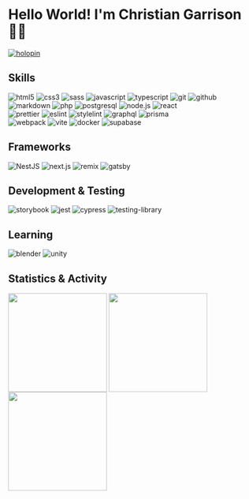 # Hello World! I'm Christian Garrison 👋🏼

[![holopin](https://holopin.me/christiangarrison)](https://holopin.io/@christiangarrison)

## Skills

<!-- ![skills](https://skillicons.dev/icons?i=html,css,sass,js,ts,git,prisma&theme=dark)
![skills](https://skillicons.dev/icons?i=markdown,php,tailwindcss,nodejs,react,graphql,github&theme=dark)
![skills](https://skillicons.dev/icons?i=webpack,vite,postgresql,supabase,docker&theme=dark) -->

![html5](https://img.shields.io/badge/html-282A36.svg?style=for-the-badge&logo=html5&logoColor=BD93F9)
![css3](https://img.shields.io/badge/css-282A36.svg?style=for-the-badge&logo=css3&logoColor=BD93F9)
![sass](https://img.shields.io/badge/sass-282A36.svg?style=for-the-badge&logo=sass&logoColor=BD93F9)
![javascript](https://img.shields.io/badge/js-282A36.svg?style=for-the-badge&logo=javascript&logoColor=BD93F9)
![typescript](https://img.shields.io/badge/ts-282A36.svg?style=for-the-badge&logo=typescript&logoColor=BD93F9)
![git](https://img.shields.io/badge/git-282A36.svg?style=for-the-badge&logo=git&logoColor=BD93F9)
![github](https://img.shields.io/badge/github-282A36.svg?style=for-the-badge&logo=github&logoColor=BD93F9)  
![markdown](https://img.shields.io/badge/markdown-282A36.svg?style=for-the-badge&logo=markdown&logoColor=BD93F9)
![php](https://img.shields.io/badge/php-282A36.svg?style=for-the-badge&logo=php&logoColor=BD93F9)
![postgresql](https://img.shields.io/badge/postgresql-282A36.svg?style=for-the-badge&logo=postgresql&logoColor=BD93F9)
![node.js](https://img.shields.io/badge/node.js-282A36.svg?style=for-the-badge&logo=node.js&logoColor=BD93F9)
![react](https://img.shields.io/badge/react-282A36.svg?style=for-the-badge&logo=react&logoColor=BD93F9)  
![prettier](https://img.shields.io/badge/prettier-282A36.svg?style=for-the-badge&logo=prettier&logoColor=BD93F9)
![eslint](https://img.shields.io/badge/eslint-282A36.svg?style=for-the-badge&logo=eslint&logoColor=BD93F9)
![stylelint](https://img.shields.io/badge/stylelint-282A36.svg?style=for-the-badge&logo=stylelint&logoColor=BD93F9)
![graphql](https://img.shields.io/badge/graphql-282A36.svg?style=for-the-badge&logo=graphql&logoColor=BD93F9)
![prisma](https://img.shields.io/badge/prisma-282A36.svg?style=for-the-badge&logo=prisma&logoColor=BD93F9)  
![webpack](https://img.shields.io/badge/webpack-282A36.svg?style=for-the-badge&logo=webpack&logoColor=BD93F9)
![vite](https://img.shields.io/badge/vite-282A36.svg?style=for-the-badge&logo=vite&logoColor=BD93F9)
![docker](https://img.shields.io/badge/docker-282A36.svg?style=for-the-badge&logo=docker&logoColor=BD93F9)
![supabase](https://img.shields.io/badge/supabase-282A36.svg?style=for-the-badge&logo=supabase&logoColor=BD93F9)

## Frameworks

![NestJS](https://img.shields.io/badge/nestjs-282A36.svg?style=for-the-badge&logo=nestjs&logoColor=FF79C6)
![next.js](https://img.shields.io/badge/next.js-282A36.svg?style=for-the-badge&logo=next.js&logoColor=FF79C6)
![remix](https://img.shields.io/badge/remix-282A36.svg?style=for-the-badge&logo=remix&logoColor=FF79C6)
![gatsby](https://img.shields.io/badge/gatsby-282A36.svg?style=for-the-badge&logo=gatsby&logoColor=FF79C6)

## Development & Testing

![storybook](https://img.shields.io/badge/storybook-282A36.svg?style=for-the-badge&logo=storybook&logoColor=8BE9FD)
![jest](https://img.shields.io/badge/jest-282A36.svg?style=for-the-badge&logo=jest&logoColor=8BE9FD)
![cypress](https://img.shields.io/badge/cypress-282A36.svg?style=for-the-badge&logo=cypress&logoColor=8BE9FD)
![testing-library](https://img.shields.io/badge/testing--library-282A36.svg?style=for-the-badge&logo=testing-library&logoColor=8BE9FD)

## Learning

![blender](https://img.shields.io/badge/blender-282A36.svg?style=for-the-badge&logo=blender&logoColor=50FA7B)
![unity](https://img.shields.io/badge/unity-282A36.svg?style=for-the-badge&logo=unity&logoColor=50FA7B)

## Statistics & Activity

<img height=200 align="center" src="https://github-readme-streak-stats-christian-garrison.vercel.app/?user=Christian-Garrison&theme=dracula&currStreakNum=8BE9FD&currStreakLabel=8BE9FD&ring=BD93F9&sideNums=BD93F9&sideLabels=FF79C6" />
<img height=200 align="center" src="https://github-readme-stats.christian-garrison.vercel.app/api?username=Christian-Garrison&count_private=true&theme=dracula" />
<img height=200 align="center" src="https://github-readme-stats.christian-garrison.vercel.app/api/top-langs/?username=Christian-Garrison&count_private=true&langs_count=8&size_weight=0.5&count_weight=0.5&layout=compact&theme=dracula" />
